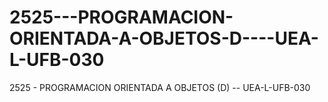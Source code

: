 # 2525---PROGRAMACION-ORIENTADA-A-OBJETOS-D----UEA-L-UFB-030
2525 - PROGRAMACION ORIENTADA A OBJETOS (D) -- UEA-L-UFB-030
